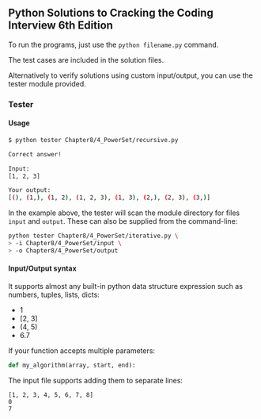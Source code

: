 ## Python Solutions to Cracking the Coding Interview 6th Edition

To run the programs, just use the `python filename.py` command.

The test cases are included in the solution files.

Alternatively to verify solutions using custom input/output, you can use the tester module provided.

### Tester

#### Usage

```bash
$ python tester Chapter8/4_PowerSet/recursive.py

Correct answer!

Input:
[1, 2, 3]

Your output:
[(), (1,), (1, 2), (1, 2, 3), (1, 3), (2,), (2, 3), (3,)]
```



In the example above, the tester will scan the module directory for files `input` and `output`. 
These can also be supplied from the command-line:

```bash
python tester Chapter8/4_PowerSet/iterative.py \
> -i Chapter8/4_PowerSet/input \
> -o Chapter8/4_PowerSet/output
```

#### Input/Output syntax

It supports almost any built-in python data structure expression such as numbers, tuples, lists, dicts:

* 1
* [2, 3]
* (4, 5)
* 6.7

If your function accepts multiple parameters:

```python
def my_algorithm(array, start, end):
```

The input file supports adding them to separate lines:

```
[1, 2, 3, 4, 5, 6, 7, 8]
0
7
```
